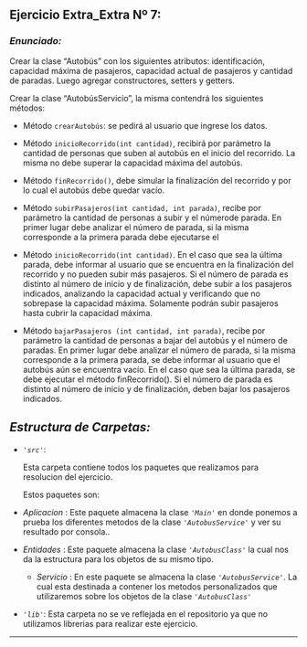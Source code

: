 ## Ejercicio Extra_Extra Nº 7:

### *Enunciado:*

Crear la clase “Autobús” con los siguientes atributos:  identificación, capacidad máxima de pasajeros,
capacidad actual de pasajeros y cantidad de paradas. Luego agregar constructores, setters y getters.

Crear la clase “AutobúsServicio”, la misma contendrá los siguientes métodos:

+ Método `crearAutobús`: se pedirá al usuario que ingrese los datos.

+ Método `inicioRecorrido(int cantidad)`, recibirá por parámetro la cantidad de personas que suben al
  autobús en el inicio del recorrido. La misma no debe superar la capacidad máxima del autobús.

+ Método `finRecorrido()`, debe simular la finalización del recorrido y por lo cual el autobús debe quedar vacío.

+ Método `subirPasajeros(int cantidad, int parada)`, recibe por parámetro la cantidad de personas a subir y el númerode parada.
  En primer lugar debe analizar el número de parada, si la misma corresponde a la primera parada debe ejecutarse el 

+ Método `inicioRecorrido(int cantidad)`. En el caso que sea la última parada, debe informar al usuario que se encuentra
  en la finalización del recorrido y no pueden subir más pasajeros.
  Si el número de parada es distinto al número de inicio y de finalización, debe subir a los pasajeros 
  indicados, analizando la capacidad actual y verificando que no sobrepase la capacidad máxima.
  Solamente podrán subir pasajeros hasta cubrir la capacidad máxima.

+ Método `bajarPasajeros (int cantidad, int parada)`, recibe por parámetro la cantidad de personas a bajar del autobús y el número de paradas.
  En primer lugar debe analizar el número de parada, si la misma corresponde a la primera parada, se debe 
  informar al usuario que el autobús aún se encuentra vacío. En el caso que sea la última parada, se debe ejecutar 
  el método finRecorrido().
  Si el número de parada es distinto al número de inicio y de finalización, deben bajar los pasajeros indicados.


## *Estructura de Carpetas:*

+ *`'src'`*:
    <p>Esta carpeta contiene todos los paquetes que realizamos para resolucion del ejercicio.</p>

    Estos paquetes son:
  
 + *Aplicacion* : Este paquete almacena la clase *`'Main'`* en donde ponemos a prueba los diferentes metodos de la clase *`'AutobusService'`* y ver su resultado por consola..
  
 + *Entidades* : Este paquete almacena la clase *`'AutobusClass'`* la cual nos da la estructura para los objetos de su mismo tipo.
  
    + *Servicio* :  En este paquete se almacena la clase *`'AutobusService'`*. La cual esta destinada a contener los metodos personalizados que utilizaremos sobre los objetos de la clase *`'AutobusClass'`*

+ *`'lib'`*: Esta carpeta no se ve reflejada en el repositorio ya que no utilizamos librerias para realizar este ejercicio.

---
